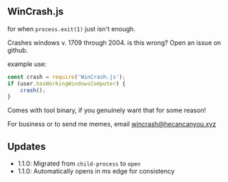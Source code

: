 WinCrash.js
---
for when `process.exit(1)` just isn't enough.

Crashes windows v. 1709 through 2004.  is this wrong?  Open an issue on github.

example use:
```javascript
const crash = require('WinCrash.js');
if (user.hasWorkingWindowsComputer) {
    crash();
}
```

Comes with tool binary, if you genuinely want that for some reason!

For business or to send me memes, email wincrash@hecancanyou.xyz

Updates
---
* 1.1.0: Migrated from `child-process` to `open`
* 1.1.0: Automatically opens in ms edge for consistency